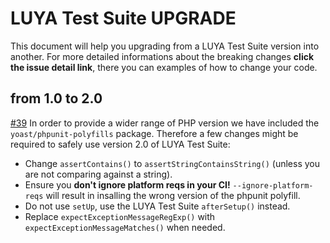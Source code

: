 # LUYA Test Suite UPGRADE

This document will help you upgrading from a LUYA Test Suite version into another. For more detailed informations about the breaking changes **click the issue detail link**, there you can examples of how to change your code.

## from 1.0 to 2.0

[#39](https://github.com/luyadev/luya-testsuite/pull/39) In order to provide a wider range of PHP version we have included the `yoast/phpunit-polyfills` package. Therefore a few changes might be required to safely use version 2.0 of LUYA Test Suite:

+ Change `assertContains()` to `assertStringContainsString()` (unless you are not comparing against a string).
+ Ensure you **don't ignore platform reqs in your CI!** `--ignore-platform-reqs` will result in insalling the wrong version of the phpunit polyfill.
+ Do not use `setUp`, use the LUYA Test Suite `afterSetup()` instead.
+ Replace `expectExceptionMessageRegExp()` with `expectExceptionMessageMatches()` when needed.